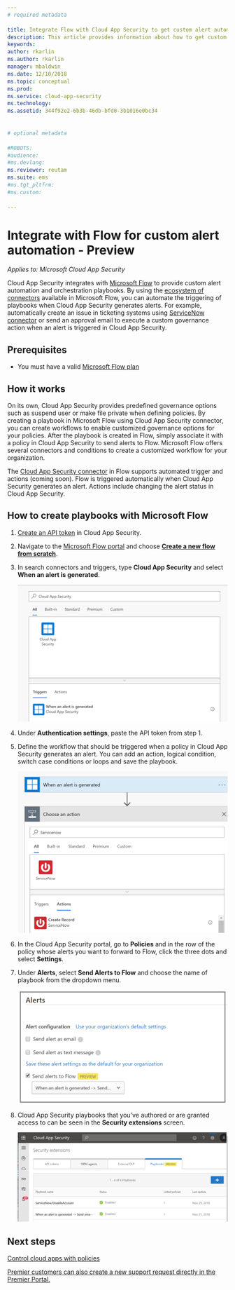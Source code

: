 ```yaml
---
# required metadata

title: Integrate Flow with Cloud App Security to get custom alert automation
description: This article provides information about how to get custom alert automation by integrating Flow with Cloud App Security.
keywords:
author: rkarlin
ms.author: rkarlin
manager: mbaldwin
ms.date: 12/10/2018
ms.topic: conceptual
ms.prod:
ms.service: cloud-app-security
ms.technology:
ms.assetid: 344f92e2-6b3b-46db-bfd0-3b1016e0bc34


# optional metadata

#ROBOTS:
#audience:
#ms.devlang:
ms.reviewer: reutam
ms.suite: ems
#ms.tgt_pltfrm:
#ms.custom:

---
```


# Integrate with Flow for custom alert automation - Preview

*Applies to: Microsoft Cloud App Security*

Cloud App Security integrates with [Microsoft Flow](https://docs.microsoft.com/flow/getting-started) to provide custom alert automation and orchestration playbooks. By using the [ecosystem of connectors](https://docs.microsoft.com/connectors/) available in Microsoft Flow, you can automate the triggering of playbooks when Cloud App Security generates alerts. For example, automatically create an issue in ticketing systems using [ServiceNow connector](https://docs.microsoft.com/connectors/service-now/) or send an approval email to execute a custom governance action when an alert is triggered in Cloud App Security.  

## Prerequisites 

 - You must have a valid [Microsoft Flow plan](https://flow.microsoft.com/en-us/pricing)

## How it works

On its own, Cloud App Security provides predefined governance options such as suspend user or make file private when defining policies. By creating a playbook in Microsoft Flow using Cloud App Security connector, you can create workflows to enable customized governance options for your policies. After the playbook is created in Flow, simply associate it with a policy in Cloud App Security to send alerts to Flow. Microsoft Flow offers several connectors and conditions to create a customized workflow for your organization. 

The [Cloud App Security connector](https://docs.microsoft.com/connectors/cloudappsecurity/#/providers/microsoft.powerapps/apis/shared_cloudappsecurity/apioperations/mcas_on_alert_generated) in Flow supports automated trigger and actions (coming soon). Flow is triggered automatically when Cloud App Security generates an alert. Actions include changing the alert status in Cloud App Security. 

## How to create playbooks with Microsoft Flow

1. [Create an API token](api-tokens.md) in Cloud App Security. 

2. Navigate to the [Microsoft Flow portal](https://flow.microsoft.com) and choose [**Create a new flow from scratch**](https://docs.microsoft.com/flow/get-started-logic-flow). 

3. In search connectors and triggers, type **Cloud App Security** and select **When an alert is generated**.

   ![Flow when alert is generated](./media/flow-when-alert.png)

4. Under **Authentication settings**, paste the API token from step 1. 

5. Define the workflow that should be triggered when a policy in Cloud App Security generates an alert. You can add an action, logical condition, switch case conditions or loops and save the playbook. 

   ![Flow workflow](./media/flow-workflow.png)

6. In the Cloud App Security portal, go to **Policies** and in the row of the policy whose alerts you want to forward to Flow, click the three dots and select **Settings**. 
7. Under **Alerts**, select **Send Alerts to Flow** and choose the name of playbook from the dropdown menu.  

   ![Enable Flow in Cloud App Security portal](./media/flow-mcas-config.png)

8. Cloud App Security playbooks that you’ve authored or are granted access to can be seen in the **Security extensions** screen. 

  
   ![view playbooks in Cloud App Security](./media/flow-extensions.png)
 
 

## Next steps 
[Control cloud apps with policies](control-cloud-apps-with-policies.md)   

[Premier customers can also create a new support request directly in the Premier Portal.](https://premier.microsoft.com/)  
  
